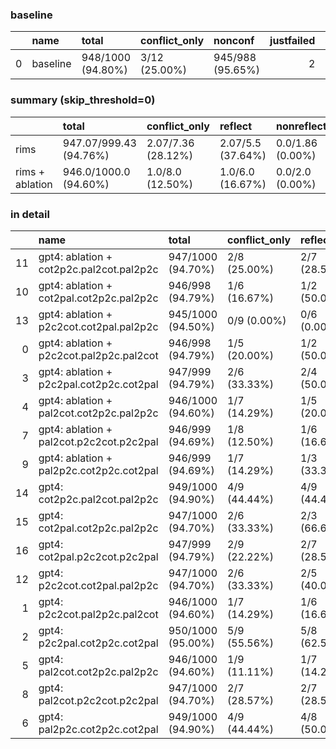 ### baseline
|    | name     | total              | conflict_only   | nonconf           |   justfailed |   skipped |
|---:|:---------|:-------------------|:----------------|:------------------|-------------:|----------:|
|  0 | baseline | 948/1000 (94.80\%) | 3/12 (25.00\%)  | 945/988 (95.65\%) |            2 |         0 |

### summary (skip_threshold=0)
|                 | total                   | conflict_only       | reflect            | nonreflect        | nonconf               |   justfailed |   skipped |
|:----------------|:------------------------|:--------------------|:-------------------|:------------------|:----------------------|-------------:|----------:|
| rims            | 947.07/999.43 (94.76\%) | 2.07/7.36 (28.12\%) | 2.07/5.5 (37.64\%) | 0.0/1.86 (0.00\%) | 945.0/988.0 (95.65\%) |         4.07 |      0.57 |
| rims + ablation | 946.0/1000.0 (94.60\%)  | 1.0/8.0 (12.50\%)   | 1.0/6.0 (16.67\%)  | 0.0/2.0 (0.00\%)  | 945.0/988.0 (95.65\%) |         4    |      0    |

### in detail
|    | name                                     | total              | conflict_only   | reflect       | nonreflect   | nonconf           |   justfailed |   skipped |
|---:|:-----------------------------------------|:-------------------|:----------------|:--------------|:-------------|:------------------|-------------:|----------:|
| 11 | gpt4: ablation + cot2p2c.pal2cot.pal2p2c | 947/1000 (94.70\%) | 2/8 (25.00\%)   | 2/7 (28.57\%) | 0/1 (0.00\%) | 945/988 (95.65\%) |            4 |         0 |
| 10 | gpt4: ablation + cot2pal.cot2p2c.pal2p2c | 946/998 (94.79\%)  | 1/6 (16.67\%)   | 1/2 (50.00\%) | 0/4 (0.00\%) | 945/988 (95.65\%) |            4 |         2 |
| 13 | gpt4: ablation + p2c2cot.cot2pal.pal2p2c | 945/1000 (94.50\%) | 0/9 (0.00\%)    | 0/6 (0.00\%)  | 0/3 (0.00\%) | 945/988 (95.65\%) |            3 |         0 |
|  0 | gpt4: ablation + p2c2cot.pal2p2c.pal2cot | 946/998 (94.79\%)  | 1/5 (20.00\%)   | 1/2 (50.00\%) | 0/3 (0.00\%) | 945/988 (95.65\%) |            5 |         2 |
|  3 | gpt4: ablation + p2c2pal.cot2p2c.cot2pal | 947/999 (94.79\%)  | 2/6 (33.33\%)   | 2/4 (50.00\%) | 0/2 (0.00\%) | 945/988 (95.65\%) |            5 |         1 |
|  4 | gpt4: ablation + pal2cot.cot2p2c.pal2p2c | 946/1000 (94.60\%) | 1/7 (14.29\%)   | 1/5 (20.00\%) | 0/2 (0.00\%) | 945/988 (95.65\%) |            5 |         0 |
|  7 | gpt4: ablation + pal2cot.p2c2cot.p2c2pal | 946/999 (94.69\%)  | 1/8 (12.50\%)   | 1/6 (16.67\%) | 0/2 (0.00\%) | 945/988 (95.65\%) |            3 |         1 |
|  9 | gpt4: ablation + pal2p2c.cot2p2c.cot2pal | 946/999 (94.69\%)  | 1/7 (14.29\%)   | 1/3 (33.33\%) | 0/4 (0.00\%) | 945/988 (95.65\%) |            4 |         1 |
| 14 | gpt4: cot2p2c.pal2cot.pal2p2c            | 949/1000 (94.90\%) | 4/9 (44.44\%)   | 4/9 (44.44\%) | 0/0 (nan\%)  | 945/988 (95.65\%) |            3 |         0 |
| 15 | gpt4: cot2pal.cot2p2c.pal2p2c            | 947/1000 (94.70\%) | 2/6 (33.33\%)   | 2/3 (66.67\%) | 0/3 (0.00\%) | 945/988 (95.65\%) |            6 |         0 |
| 16 | gpt4: cot2pal.p2c2cot.p2c2pal            | 947/999 (94.79\%)  | 2/9 (22.22\%)   | 2/7 (28.57\%) | 0/2 (0.00\%) | 945/988 (95.65\%) |            2 |         1 |
| 12 | gpt4: p2c2cot.cot2pal.pal2p2c            | 947/1000 (94.70\%) | 2/6 (33.33\%)   | 2/5 (40.00\%) | 0/1 (0.00\%) | 945/988 (95.65\%) |            6 |         0 |
|  1 | gpt4: p2c2cot.pal2p2c.pal2cot            | 946/1000 (94.60\%) | 1/7 (14.29\%)   | 1/6 (16.67\%) | 0/1 (0.00\%) | 945/988 (95.65\%) |            5 |         0 |
|  2 | gpt4: p2c2pal.cot2p2c.cot2pal            | 950/1000 (95.00\%) | 5/9 (55.56\%)   | 5/8 (62.50\%) | 0/1 (0.00\%) | 945/988 (95.65\%) |            3 |         0 |
|  5 | gpt4: pal2cot.cot2p2c.pal2p2c            | 946/1000 (94.60\%) | 1/9 (11.11\%)   | 1/7 (14.29\%) | 0/2 (0.00\%) | 945/988 (95.65\%) |            3 |         0 |
|  8 | gpt4: pal2cot.p2c2cot.p2c2pal            | 947/1000 (94.70\%) | 2/7 (28.57\%)   | 2/7 (28.57\%) | 0/0 (nan\%)  | 945/988 (95.65\%) |            5 |         0 |
|  6 | gpt4: pal2p2c.cot2p2c.cot2pal            | 949/1000 (94.90\%) | 4/9 (44.44\%)   | 4/8 (50.00\%) | 0/1 (0.00\%) | 945/988 (95.65\%) |            3 |         0 |
